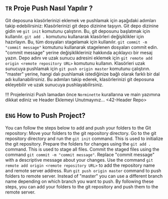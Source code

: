 ## ```TR``` Proje Push Nasıl Yapılır ?

Git deposuna klasörlerinizi eklemek ve pushlamak için aşağıdaki adımları takip edebilirsiniz:
 Klasörlerinizi git depo dizinine taşıyın.
 Git depo dizinine gidin ve `git init` komutunu çalıştırın. Bu, git deposunu başlatmak için kullanılır.
 `git add .` komutunu kullanarak klasörleri değişiklikler için hazırlayın. Bu, tüm dosyaları stagelamak için kullanılır.
 `git commit -m "commit message"` komutunu kullanarak stagelenen dosyaları commit edin. "commit message" yerine değişiklikleriniz hakkında açıklayıcı bir mesaj yazın.
 Depo adını ve uzak sunucu adresini eklemek için `git remote add origin <remote repository URL>` komutunu kullanın.
 Klasörleri uzak sunucuya pushlamak için `git push origin master` komutunu çalıştırın. "master" yerine, hangi dalı pushlamak istediğinize bağlı olarak farklı bir dal adı kullanabilirsiniz.
Bu adımları takip ederek, klasörlerinizi git deposuna ekleyebilir ve uzak sunucuya pushlayabilirsiniz.

!!! Projelerinizi Push lamadan önce `Norminette` kurallarına ve main yazımına dikkat ediniz ve Header Eklemeyi Unutmayınız... <42-Header Repo>

## ```ENG``` How to Push Project?

You can follow the steps below to add and push your folders to the Git repository:
 Move your folders to the git repository directory.
 Go to the git repository directory and run the `git init` command. This is used to initialize the git repository.
 Prepare the folders for changes using the `git add .` command. This is used to stage all files.
 Commit the staged files using the command `git commit -m "commit message"`. Replace "commit message" with a descriptive message about your changes.
 Use the command `git remote add origin <remote repository URL>` to add the repository name and remote server address.
 Run `git push origin master` command to push folders to remote server. Instead of "master" you can use a different branch name depending on which branch you want to push.
By following these steps, you can add your folders to the git repository and push them to the remote server.
